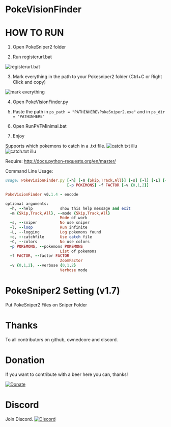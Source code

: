 # PokeVisionFinder

# HOW TO RUN

1) Open PokeSniper2 folder

2) Run registerurl.bat

![registerurl.bat](http://puu.sh/qtnBx/eaa3754313.png)


3) Mark everything in the path to your Pokesniper2 folder (Ctrl+C or Right Click and copy)

![mark everything](http://puu.sh/qto4i/f8bbdf9275.png)

4) Open PokeVisionFinder.py

5) Paste the path in ``` ps_path = "PATHINHERE\PokeSniper2.exe" ``` and in ``` ps_dir = "PATHINHERE" ```

6) Open RunPVFMinimal.bat

7) Enjoy

Supports which pokemons to catch in a .txt file.
![catch.txt illu](http://puu.sh/qlvFQ/1e072d06d4.png)
![catch.txt illu](http://puu.sh/qlvJy/d21350db3f.png)



Require: http://docs.python-requests.org/en/master/

Command Line Usage:

```ruby
usage: PokeVisionFinder.py [-h] [-m {Skip,Track,All}] [-s] [-l] [-L] [-c] [-C]
                           [-p POKEMONS] -f FACTOR [-v {0,1,2}]

PokeVisionFinder v0.1.4 - encode

optional arguments:
  -h, --help            show this help message and exit
  -m {Skip,Track,All}, --mode {Skip,Track,All}
                        Mode of work
  -s, --sniper          No use sniper
  -l, --loop            Run infinite
  -L, --logging         Log pokemons found
  -c, --catchfile       Use catch file
  -C, --colors          No use colors
  -p POKEMONS, --pokemons POKEMONS
                        List of pokemons
  -f FACTOR, --factor FACTOR
                        ZoomFactor
  -v {0,1,2}, --verbose {0,1,2}
                        Verbose mode
```


# PokeSniper2 Setting (v1.7)

Put PokeSniper2 Files on Sniper Folder

# Thanks

To all contributors on github, ownedcore and discord.

# Donation

If you want to contribute with a beer here you can, thanks!

[![Donate](https://img.shields.io/badge/Donate-PayPal-green.svg)](https://www.paypal.com/cgi-bin/webscr?cmd=_s-xclick&hosted_button_id=JSE6WU28B8XFW)

# Discord
Join Discord.
[![Discord](http://i.imgur.com/NhrW4Mx.png)](http://discord.gg/kdNuCh7)
